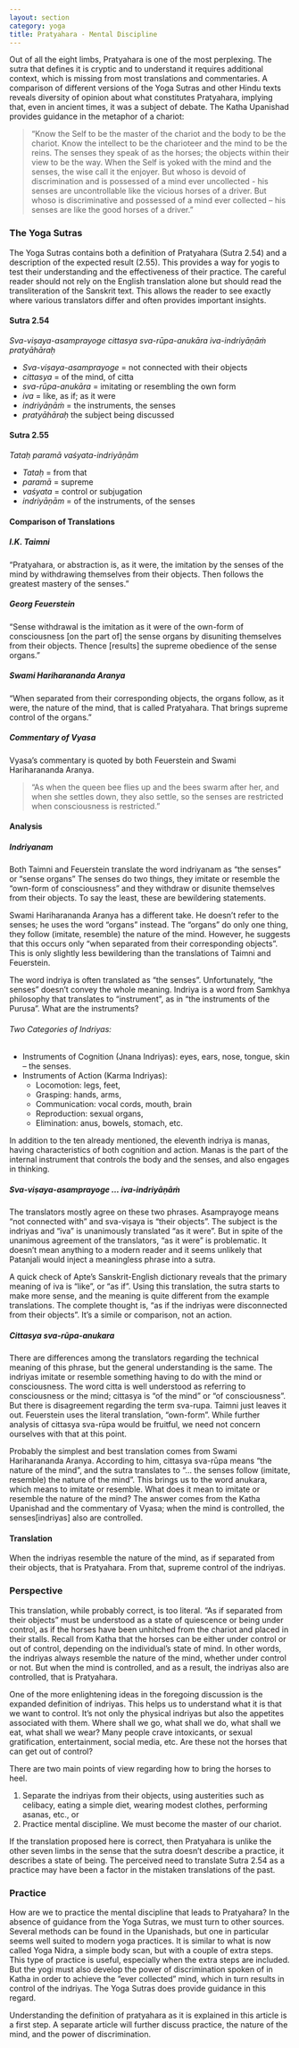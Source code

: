 ```yaml
---
layout: section
category: yoga
title: Pratyahara - Mental Discipline
---
```

Out of all the eight limbs, Pratyahara is one of the most perplexing. The sutra that defines it is cryptic and to understand it requires additional context, which is missing from most translations and commentaries. A comparison of different versions of the Yoga Sutras and other Hindu texts reveals diversity of opinion about what constitutes Pratyahara, implying that, even in ancient times, it was a subject of debate. The Katha Upanishad provides guidance in the metaphor of a chariot:  

>“Know the Self to be the master of the chariot and the body to be the chariot. Know the intellect to be the charioteer and the mind to be the reins. The senses they speak of as the horses; the objects within their view to be the way. When the Self is yoked with the mind and the senses, the wise call it the enjoyer. But whoso is devoid of discrimination and is possessed of a mind ever uncollected - his senses are uncontrollable like the vicious horses of a driver. But whoso is discriminative and possessed of a mind ever collected – his senses are like the good horses of a driver.”

### The Yoga Sutras
The Yoga Sutras contains both a definition of Pratyahara (Sutra 2.54) and a description of the expected result (2.55). This provides a way for yogis to test their understanding and the effectiveness of their practice. The careful reader should not rely on the English translation alone but should read the transliteration of the Sanskrit text. This allows the reader to see exactly where various translators differ and often provides important insights.

#### Sutra 2.54
*Sva-viṣaya-asamprayoge cittasya sva-rūpa-anukāra iva-indriyāṇāṁ pratyāhāraḥ*
- *Sva-viṣaya-asamprayoge* = not connected with their objects
- *cittasya* = of the mind, of citta
- *sva-rūpa-anukāra* = imitating or resembling the own form
- *iva* = like, as if; as it were 
- *indriyāṇāṁ* = the instruments, the senses
- *pratyāhāraḥ* the subject being discussed

#### Sutra 2.55
*Tataḥ paramā vaśyata-indriyāṇām*
- *Tataḥ* = from that
- *paramā* = supreme
- *vaśyata* = control or subjugation
- *indriyāṇām* = of the instruments, of the senses

#### Comparison of Translations
##### I.K. Taimni
“Pratyahara, or abstraction is, as it were, the imitation by the senses of the mind by withdrawing themselves from their objects.
Then follows the greatest mastery of the senses.”

##### Georg Feuerstein
“Sense withdrawal is the imitation as it were of the own-form of consciousness [on the part of] the sense organs by disuniting themselves from their objects.
Thence [results] the supreme obedience of the sense organs.”

##### Swami Hariharananda Aranya
“When separated from their corresponding objects, the organs follow, as it were, the nature of the mind, that is called Pratyahara.
That brings supreme control of the organs.”

##### Commentary of Vyasa
 Vyasa’s commentary is quoted by both Feuerstein and Swami Hariharananda Aranya.  
>“As when the queen bee flies up and the bees swarm after her, and when she settles down, they also settle, so the senses are restricted when consciousness is restricted.”

#### Analysis 
##### Indriyanam
Both Taimni and Feuerstein translate the word indriyanam as “the senses” or “sense organs” The senses do two things, they imitate or resemble the “own-form of consciousness” and they withdraw or disunite themselves from their objects. To say the least, these are bewildering statements. 

Swami Hariharananda Aranya has a different take. He doesn’t refer to the senses; he uses the word “organs” instead. The “organs” do only one thing, they follow (imitate, resemble) the nature of the mind. However, he suggests that this occurs only “when separated from their corresponding objects”. This is only slightly less bewildering than the translations of Taimni and Feuerstein. 

The word indriya is often translated as “the senses”. Unfortunately, “the senses” doesn’t convey the whole meaning. Indriya is a word from Samkhya philosophy that translates to “instrument”, as in “the instruments of the Purusa”. What are the instruments?

###### Two Categories of Indriyas:
- Instruments of Cognition (Jnana Indriyas): eyes, ears, nose, tongue, skin – the senses.  
- Instruments of Action (Karma Indriyas):
    - Locomotion: legs, feet, 
    - Grasping: hands, arms, 
    - Communication: vocal cords, mouth, brain
    - Reproduction: sexual organs, 
    - Elimination: anus, bowels, stomach, etc.

In addition to the ten already mentioned, the eleventh indriya is manas, having characteristics of both cognition and action. Manas is the part of the internal instrument that controls the body and the senses, and also engages in thinking.

##### Sva-viṣaya-asamprayoge … iva-indriyāṇāṁ
The translators mostly agree on these two phrases. Asamprayoge means “not connected with” and sva-viṣaya is “their objects”. The subject is the indriyas and “iva” is unanimously translated “as it were”.  But in spite of the unanimous agreement of the translators, “as it were” is problematic. It doesn’t mean anything to a modern reader and it seems unlikely that Patanjali would inject a meaningless phrase into a sutra.

A quick check of Apte’s Sanskrit-English dictionary reveals that the primary meaning of iva is “like”, or “as if”. Using this translation, the sutra starts to make more sense, and the meaning is quite different from the example translations. The complete thought is, “as if the indriyas were disconnected from their objects”. It’s a simile or comparison, not an action. 

##### Cittasya sva-rūpa-anukara
There are differences among the translators regarding the technical meaning of this phrase, but the general understanding is the same. The indriyas imitate or resemble something having to do with the mind or consciousness. The word citta is well understood as referring to consciousness or the mind; cittasya  is “of the mind” or “of consciousness”. But there is disagreement regarding the term sva-rupa. Taimni just leaves it out. Feuerstein uses the literal translation, “own-form”. While further analysis of cittasya sva-rūpa would be fruitful, we need not concern ourselves with that at this point. 

Probably the simplest and best translation comes from Swami Hariharananda Aranya. According to him, cittasya sva-rūpa means “the nature of the mind”, and the sutra translates to “… the senses follow (imitate, resemble) the nature of the mind”.  This brings us to the word anukara,  which means to imitate or resemble. What does it mean to imitate or resemble the nature of the mind? The answer comes from the Katha Upanishad and the commentary of Vyasa; when the mind is controlled, the senses[indriyas] also are controlled. 

#### Translation
When the indriyas resemble the nature of the mind, as if separated from their objects, that is Pratyahara. From that, supreme control of the indriyas.

### Perspective 
This translation, while probably correct, is too literal. “As if separated from their objects” must be understood as a state of quiescence or being under control, as if the horses have been unhitched from the chariot and placed in their stalls. Recall from Katha that the horses can be either under control or out of control, depending on the individual’s state of mind. In other words, the indriyas always resemble the nature of the mind, whether under control or not. But when the mind is controlled, and as a result, the indriyas also are controlled, that is Pratyahara.

One of the more enlightening ideas in the foregoing discussion is the expanded definition of indriyas. This helps us to understand what it is that we want to control. It’s not only the physical indriyas but also the appetites associated with them.  Where shall we go, what shall we do, what shall we eat, what shall we wear? Many people crave intoxicants, or sexual gratification, entertainment, social media, etc. Are these not the horses that can get out of control? 

There are two main points of view regarding how to bring the horses to heel. 
1.	Separate the indriyas from their objects, using austerities such as celibacy, eating a simple diet, wearing modest clothes, performing asanas, etc., or
2.	Practice mental discipline. We must become the master of our chariot.

If the translation proposed here is correct, then Pratyahara is unlike the other seven limbs in the sense that the sutra doesn’t describe a practice, it describes a state of being. The perceived need to translate Sutra 2.54 as a practice may have been a factor in the mistaken translations of the past. 

### Practice
How are we to practice the mental discipline that leads to Pratyahara? In the absence of guidance from the Yoga Sutras, we must turn to other sources. Several methods can be found in the Upanishads, but one in particular seems well suited to modern yoga practices. It is similar to what is now called Yoga Nidra, a simple body scan, but with a couple of extra steps. This type of practice is useful, especially when the extra steps are included. But the yogi must also develop the power of discrimination spoken of in Katha in order to achieve the “ever collected” mind, which in turn results in control of the indriyas. The Yoga Sutras does provide guidance in this regard. 

Understanding the definition of pratyahara as it is explained in this article is a first step. A separate article will further discuss practice, the nature of the mind, and the power of discrimination.
